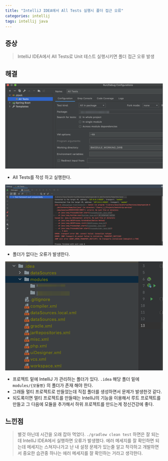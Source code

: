 ```yaml
---
title: "IntelliJ IDEA에서 All Tests 실행시 폴더 접근 오류"
categories: intellij
tags: intellij java
---
```


## 증상
> IntelliJ IDEA에서 All Tests로 Unit 테스트 실행시키면 폴더 접근 오류 발생

## 해결
![](/assets/images/2020-08-16/2020-08-16-IntelliJ-All-Tests-01.png)
- All Tests를 작성 하고 실행한다.

![](/assets/images/2020-08-16/2020-08-16-IntelliJ-All-Tests-02.png)
- 폴더가 없다는 오류가 발생한다.

![](/assets/images/2020-08-16/2020-08-16-IntelliJ-All-Tests-03.png)
- 프로젝트 밑에 IntelliJ 가 관리하는 폴더가 있다. `.idea` 해당 폴더 밑에 `modules/{모듈명}` 의 폴더가 존재 해야 한다.
- 그래들 멀티 프로젝트로 만들었는데 직접 폴더를 생성하면서 문제가 발생한것 같다.
- 되도록이면 멀티 프로젝트를 만들때는 IntelliJ의 기능을 이용해서 루트 프로젝트를 만들고 그 다음에 모듈을 추가해서 하위 프로젝트를 만드는게 정신건강에 좋다.

## 느낀점
> 별것 아닌데 시간을 오래 잡아 먹었다. `./gradlew clean test` 하면은 잘 되는데 IntelliJ IDEA에서 실행하면 오류가 발생했다.
> 에러 메세지를 잘 확인하면 되는데 메세지는 스쳐지나가고 난 내 설정 문제가 있는줄 알고 착각하고 개발하면서 중요한 습관중 하나는 에러 메세지를
> 잘 확인하는 거라고 생각한다.